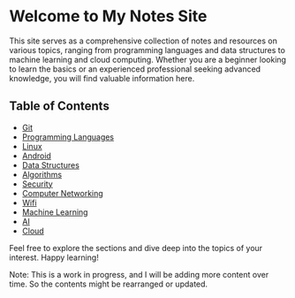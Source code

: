 # Welcome to My Notes Site

This site serves as a comprehensive collection of notes and resources on various topics, ranging from programming languages and data structures to machine learning and cloud computing. Whether you are a beginner looking to learn the basics or an experienced professional seeking advanced knowledge, you will find valuable information here.

## Table of Contents

- [Git](git/README.md)
- [Programming Languages](programming/README.md)
- [Linux](linux/README.md)
- [Android](android/README.md)
- [Data Structures](data_structures/README.md)
- [Algorithms](algorithms/README.md)
- [Security](security/README.md)
- [Computer Networking](networking/README.md)
- [Wifi](wifi/README.md)
- [Machine Learning](machine_learning/README.md)
- [AI](ai/README.md)
- [Cloud](cloud/README.md)

Feel free to explore the sections and dive deep into the topics of your interest. Happy learning!

Note: This is a work in progress, and I will be adding more content over time. So the contents might be rearranged or updated.
